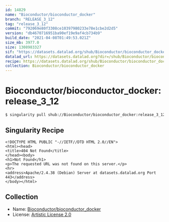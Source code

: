 ```yaml
---
id: 14829
name: "Bioconductor/bioconductor_docker"
branch: "RELEASE_3_12"
tag: "release_3_12"
commit: "792069e80f3308ce10397980233e78e1cbe2d2d5"
version: "db4670716951ba90ef19e9af4cb734b9"
build_date: "2021-04-08T01:49:53.021Z"
size_mb: 3977.0
size: 1308983327
sif: "https://datasets.datalad.org/shub/Bioconductor/bioconductor_docker/release_3_12/2021-04-08-792069e8-db467071/db4670716951ba90ef19e9af4cb734b9.sif"
datalad_url: https://datasets.datalad.org?dir=/shub/Bioconductor/bioconductor_docker/release_3_12/2021-04-08-792069e8-db467071/
recipe: https://datasets.datalad.org/shub/Bioconductor/bioconductor_docker/release_3_12/2021-04-08-792069e8-db467071/Singularity
collection: Bioconductor/bioconductor_docker
---
```


# Bioconductor/bioconductor_docker:release_3_12

```bash
$ singularity pull shub://Bioconductor/bioconductor_docker:release_3_12
```

## Singularity Recipe

```singularity
<!DOCTYPE HTML PUBLIC "-//IETF//DTD HTML 2.0//EN">
<html><head>
<title>404 Not Found</title>
</head><body>
<h1>Not Found</h1>
<p>The requested URL was not found on this server.</p>
<hr>
<address>Apache/2.4.38 (Debian) Server at datasets.datalad.org Port 443</address>
</body></html>
```

## Collection

 - Name: [Bioconductor/bioconductor_docker](https://github.com/Bioconductor/bioconductor_docker)
 - License: [Artistic License 2.0](https://api.github.com/licenses/artistic-2.0)

